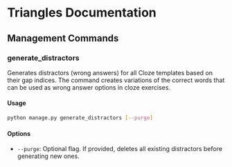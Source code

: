 # Triangles Documentation

## Management Commands

### generate_distractors

Generates distractors (wrong answers) for all Cloze templates based on their gap indices. The command creates variations of the correct words that can be used as wrong answer options in cloze exercises.

#### Usage

```bash
python manage.py generate_distractors [--purge]
```

#### Options

- `--purge`: Optional flag. If provided, deletes all existing distractors before generating new ones.
